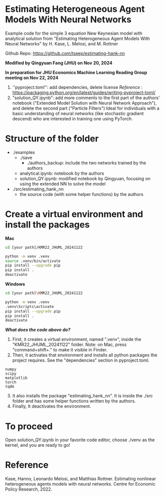 # Estimating Heterogeneous Agent Models With Neural Networks
Example code for the simple 3 equation New Keynesian model with analytical solution from "Estimating Heterogeneous Agent Models With Neural Networks" by H. Kase, L. Melosi, and M. Rottner

Github Repo: https://github.com/tseep/estimating-hank-nn

**Modified by Qingyuan Fang (JHU) on Nov 20, 2024**

**In preparation for JHU Economics Machine Learning Reading Group meeting on Nov 22, 2024**

1. ''pyproject.toml'': add dependencies, delete license
   *Reference* : https://packaging.python.org/en/latest/guides/writing-pyproject-toml/
2. "solution_QY.ipynb": add more comments to the first part of the authors' notebook ("Extended Model Solution with Neural Network Approach"), and delete the second part ("Particle Filters")
   Ideal for individuals with a basic understanding of neural networks (like stochastic gradient descend) who are interested in training one using PyTorch.

# Structure of the folder

* ./examples
  * ./save
    * ./authors_backup: include the two networks trained by the authors
  * analytical.ipynb: notebook by the authors
  * solution_QY.ipynb: modified notebook by Qingyuan, focusing on using the extended NN to solve the model
* ./src/estimating_hank_nn
  * the source code (with some helper functions) by the authors

# Create a virtual environment and install the packages

**Mac**

```bash
cd [your path]/KMR22_JHUML_20241122

python -m venv .venv
source .venv/bin/activate
pip install --upgrade pip
pip install .
deactivate
```

**Windows**

```bash
cd [your path]\KMR22_JHUML_20241122

python -m venv .venv
.venv\Scripts\activate
pip install --upgrade pip
pip install .
deactivate
```

***What does the code above do?***

1. First, it creates a virtual environment, named ".venv", inside the "KMR22_JHUML_20241122" folder.
   Note: on Mac, press "command+shift+." to make it visible in Finder.
2. Then, it activates that environment and installs all python packages the project requires. See the "dependencies" section in pyproject.toml. 

```
numpy
scipy
matplotlib
torch
tqdm
```

3. It also installs the package "estimating_hank_nn". It is inside the ./src folder and has some helper functions written by the authors.
4. Finally, It deactivates the environment.

# To proceed

Open solution_QY.ipynb in your favorite code editor, choose ./venv as the kernel, and you are ready to go!

# Reference
Kase, Hanno, Leonardo Melosi, and Matthias Rottner. Estimating nonlinear heterogeneous agents models with neural networks. Centre for Economic Policy Research, 2022.
